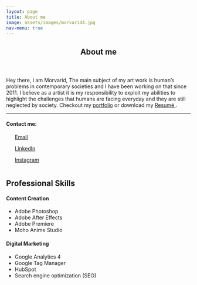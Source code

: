 ```yaml
---
layout: page
title: About me
image: assets/images/morvarid4.jpg
nav-menu: true
---
```

<div id="main" class="alt">
<section id="one">
	<div class="inner">
		<header class="major">
			<h1>About me</h1>
		</header>
        <div class="row">
	        <div class="9u 12u$(small)">
		        <p>Hey there, I am Morvarid, The main subject of my art work is human’s problems in contemporary societies and I have been working on that since 2011. I believe as a artist it is my responsibility to exploit my abilities to highlight the challenges that humans are facing everyday and they are still neglected by society. Checkout my <a href="/portfolio.html">portfolio</a> or download my <a href="{% link assets/cv/morvarid_cv.pdf %}"> Resumé </a>. </p>
                <hr/>
                <div class="row">
					<div class="3u 12u$(small)">
						<h4>Contact me:</h4>
					</div>
                    <div class="3u 12u$(small)">
						<ul id="customUL">
                            <a href="mailto:art.modi22@gmail.com" class="icon fa-envelope"> Email</a>
						</ul>
					</div>
					<div class="3u 12u$(small)">
						<ul id="customUL">
                            <a href="https://www.linkedin.com/in/morvarid-ghasemi-948b8388/" class="icon fa-linkedin-square"> LinkedIn</a>
						</ul>
					</div>
					<div class="3u 12u$(small)">
						<ul id="customUL">
                            <a href="https://www.instagram.com/morvarid_ghasemiii/" class="icon fa-instagram"> Instagram</a>
						</ul>
					</div>
				</div>
	        </div>
	        <div class="3u$ 12u$(small)">
		        <span class="image fit"><img src="{% link assets/images/morvarid2.jpg %}" alt="" /></span>
    	    </div>
        </div>
        <h2 id="elements">Professional Skills</h2>
        <div class="row">
            <div class="4u 12u$(small)">
                <h4>Content Creation</h4>
            	<ul>
			        <li>Adobe Photoshop</li>
			        <li>Adobe After Effects</li>
			        <li>Adobe Premiere</li>
                    <li>Moho Anime Studio</li>
		        </ul>
            </div>
            <div class="4u 12u$(small)">
                <h4>Digital Marketing</h4>
            	<ul>
			        <li>Google Analytics 4</li>
			        <li> Google Tag Manager</li>
			        <li>HubSpot</li>
                    <li>Search engine optimization (SEO)</li>
		        </ul>
            </div>
        </div>
    </div>
</section>

</div>